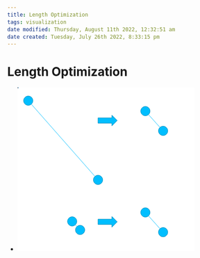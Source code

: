 ```yaml
---
title: Length Optimization
tags: visualization
date modified: Thursday, August 11th 2022, 12:32:51 am
date created: Tuesday, July 26th 2022, 8:33:15 pm
---
```


# Length Optimization
- ![im](assets/Pasted%20image%2020220418123246.png)

